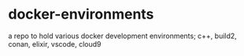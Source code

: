 # docker-environments
a repo to hold various docker development environments; c++, build2, conan, elixir, vscode, cloud9
